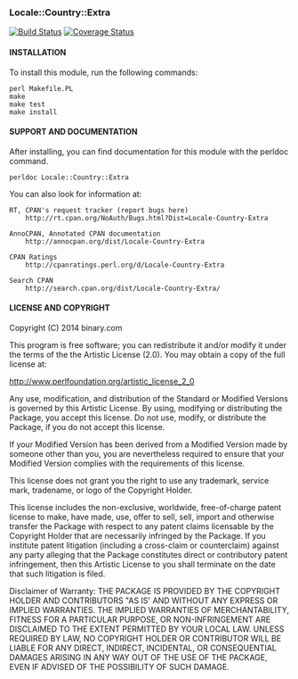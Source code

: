 
### Locale::Country::Extra
[![Build Status](https://travis-ci.org/binary-com/perl-Locale-Country-Extra.svg?branch=master)](https://travis-ci.org/binary-com/perl-Locale-Country-Extra) [![Coverage Status](https://coveralls.io/repos/binary-com/perl-Locale-Country-Extra/badge.png?branch=master)](https://coveralls.io/r/binary-com/perl-Locale-Country-Extra?branch=master)

#### INSTALLATION

To install this module, run the following commands:

	perl Makefile.PL
	make
	make test
	make install

#### SUPPORT AND DOCUMENTATION

After installing, you can find documentation for this module with the
perldoc command.

    perldoc Locale::Country::Extra

You can also look for information at:

    RT, CPAN's request tracker (report bugs here)
        http://rt.cpan.org/NoAuth/Bugs.html?Dist=Locale-Country-Extra

    AnnoCPAN, Annotated CPAN documentation
        http://annocpan.org/dist/Locale-Country-Extra

    CPAN Ratings
        http://cpanratings.perl.org/d/Locale-Country-Extra

    Search CPAN
        http://search.cpan.org/dist/Locale-Country-Extra/


#### LICENSE AND COPYRIGHT

Copyright (C) 2014 binary.com

This program is free software; you can redistribute it and/or modify it
under the terms of the the Artistic License (2.0). You may obtain a
copy of the full license at:

http://www.perlfoundation.org/artistic_license_2_0

Any use, modification, and distribution of the Standard or Modified
Versions is governed by this Artistic License. By using, modifying or
distributing the Package, you accept this license. Do not use, modify,
or distribute the Package, if you do not accept this license.

If your Modified Version has been derived from a Modified Version made
by someone other than you, you are nevertheless required to ensure that
your Modified Version complies with the requirements of this license.

This license does not grant you the right to use any trademark, service
mark, tradename, or logo of the Copyright Holder.

This license includes the non-exclusive, worldwide, free-of-charge
patent license to make, have made, use, offer to sell, sell, import and
otherwise transfer the Package with respect to any patent claims
licensable by the Copyright Holder that are necessarily infringed by the
Package. If you institute patent litigation (including a cross-claim or
counterclaim) against any party alleging that the Package constitutes
direct or contributory patent infringement, then this Artistic License
to you shall terminate on the date that such litigation is filed.

Disclaimer of Warranty: THE PACKAGE IS PROVIDED BY THE COPYRIGHT HOLDER
AND CONTRIBUTORS "AS IS' AND WITHOUT ANY EXPRESS OR IMPLIED WARRANTIES.
THE IMPLIED WARRANTIES OF MERCHANTABILITY, FITNESS FOR A PARTICULAR
PURPOSE, OR NON-INFRINGEMENT ARE DISCLAIMED TO THE EXTENT PERMITTED BY
YOUR LOCAL LAW. UNLESS REQUIRED BY LAW, NO COPYRIGHT HOLDER OR
CONTRIBUTOR WILL BE LIABLE FOR ANY DIRECT, INDIRECT, INCIDENTAL, OR
CONSEQUENTIAL DAMAGES ARISING IN ANY WAY OUT OF THE USE OF THE PACKAGE,
EVEN IF ADVISED OF THE POSSIBILITY OF SUCH DAMAGE.

